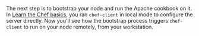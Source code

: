 The next step is to bootstrap your node and run the Apache cookbook on it. In [Learn the Chef basics](/tutorials/learn-the-basics/rhel/free/), you ran `chef-client` in local mode to configure the server directly. Now you'll see how the bootstrap process triggers `chef-client` to run on your node remotely, from your workstation.
